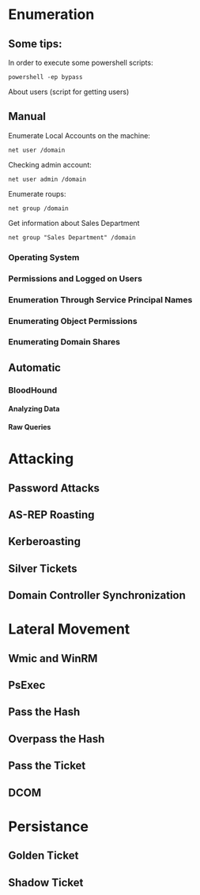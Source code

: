 # Enumeration

## Some tips:
In order to execute some powershell scripts:
```
powershell -ep bypass
```

About users (script for getting users)


## Manual
Enumerate Local Accounts on the machine:
```
net user /domain
```

Checking admin account:
```
net user admin /domain
```

Enumerate roups:
```
net group /domain
```

Get information about Sales Department
```
net group "Sales Department" /domain
```

### Operating System

### Permissions and Logged on Users

### Enumeration Through Service Principal Names

### Enumerating Object Permissions

### Enumerating Domain Shares

## Automatic

### BloodHound

#### Analyzing Data

#### Raw Queries

# Attacking

## Password Attacks

## AS-REP Roasting

## Kerberoasting

## Silver Tickets

## Domain Controller Synchronization

# Lateral Movement

## Wmic and WinRM

## PsExec

## Pass the Hash

## Overpass the Hash

## Pass the Ticket

## DCOM

# Persistance

## Golden Ticket

## Shadow Ticket
